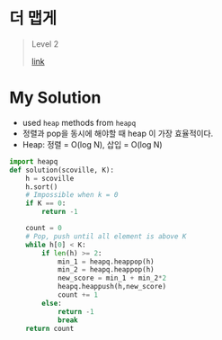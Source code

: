 # 더 맵게

> Level 2
>
> [link](https://programmers.co.kr/learn/courses/30/lessons/42626)

# My Solution

- used `heap` methods from `heapq`
- 정렬과 pop을 동시에 해야할 때 heap 이 가장 효율적이다.
- Heap: 정렬 = O(log N), 삽입 = O(log N)

```python
import heapq
def solution(scoville, K):
    h = scoville
    h.sort()
    # Impossible when k = 0
    if K == 0:
        return -1

    count = 0
    # Pop, push until all element is above K
    while h[0] < K:
        if len(h) >= 2:
            min_1 = heapq.heappop(h)
            min_2 = heapq.heappop(h)
            new_score = min_1 + min_2*2
            heapq.heappush(h,new_score)
            count += 1
        else:
            return -1
            break
    return count
```
